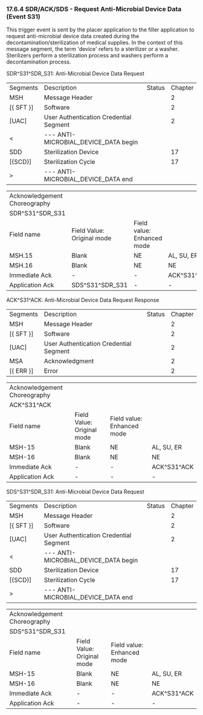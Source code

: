 ### 17.6.4 SDR/ACK/SDS - Request Anti-Microbial Device Data (Event S31) 

This trigger event is sent by the placer application to the filler application to request anti-microbial device data created during the decontamination/sterilization of medical supplies. In the context of this message segment, the term 'device' refers to a sterilizer or a washer. Sterilizers perform a sterilization process and washers perform a decontamination process.

SDR^S31^SDR_S31: Anti-Microbial Device Data Request

|     |     |     |     |
| --- | --- | --- | --- |
| Segments | Description | Status | Chapter |
| MSH | Message Header |  | 2 |
| [\{ SFT }] | Software |  | 2 |
| [UAC] | User Authentication Credential Segment |  | 2 |
| &lt; | --- ANTI-MICROBIAL_DEVICE_DATA begin |  |  |
| SDD | Sterilization Device |  | 17 |
| [\{SCD}] | Sterilization Cycle |  | 17 |
| > | --- ANTI-MICROBIAL_DEVICE_DATA end |  |  |

|     |     |     |     |     |     |
| --- | --- | --- | --- | --- | --- |
| Acknowledgement Choreography |  |  |  |  |  |
| SDR^S31^SDR_S31 |  |  |  |  |  |
| Field name | Field Value: Original mode | Field value: Enhanced mode |  |  |  |
| MSH.15 | Blank | NE | AL, SU, ER | NE | AL, SU, ER |
| MSH.16 | Blank | NE | NE | AL, SU, ER | AL, SU, ER |
| Immediate Ack | - | - | ACK^S31^ACK | - | ACK^S31^ACK |
| Application Ack | SDS^S31^SDR_S31 | - | - | SDS^S31^SDR_S31 | SDS^S31^SDR_S31 |

ACK^S31^ACK: Anti-Microbial Device Data Request Response

|     |     |     |     |
| --- | --- | --- | --- |
| Segments | Description | Status | Chapter |
| MSH | Message Header |  | 2 |
| [\{ SFT }] | Software |  | 2 |
| [UAC] | User Authentication Credential Segment |  | 2 |
| MSA | Acknowledgment |  | 2 |
| [\{ ERR }] | Error |  | 2 |

|     |     |     |     |
| --- | --- | --- | --- |
| Acknowledgement Choreography |  |  |  |
| ACK^S31^ACK |  |  |  |
| Field name | Field Value: Original mode | Field value: Enhanced mode |  |
| MSH-15 | Blank | NE | AL, SU, ER |
| MSH-16 | Blank | NE | NE |
| Immediate Ack | - | - | ACK^S31^ACK |
| Application Ack | - | - | - |

SDS^S31^SDR_S31: Anti-Microbial Device Data Request

|     |     |     |     |
| --- | --- | --- | --- |
| Segments | Description | Status | Chapter |
| MSH | Message Header |  | 2 |
| [\{ SFT }] | Software |  | 2 |
| [UAC] | User Authentication Credential Segment |  | 2 |
| &lt; | --- ANTI-MICROBIAL_DEVICE_DATA begin |  |  |
| SDD | Sterilization Device |  | 17 |
| [\{SCD}] | Sterilization Cycle |  | 17 |
| > | --- ANTI-MICROBIAL_DEVICE_DATA end |  |  |

|     |     |     |     |
| --- | --- | --- | --- |
| Acknowledgement Choreography |  |  |  |
| SDS^S31^SDR_S31 |  |  |  |
| Field name | Field Value: Original mode | Field value: Enhanced mode |  |
| MSH-15 | Blank | NE | AL, SU, ER |
| MSH-16 | Blank | NE | NE |
| Immediate Ack | - | - | ACK^S31^ACK |
| Application Ack | - | - | - |
